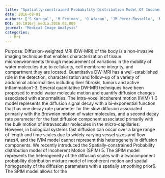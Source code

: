 ```yaml
---
title: "Spatially-constrained Probability Distribution Model Of Incoherent Motion (spim) For Abdominal Diffusion-weighted Mri"
date: 2016-08-01
authors: ['S Kurugol', 'M Freiman', 'O Afacan', 'JM Perez-Rossello', 'MJ Callahan', 'SK Warfield']
DOI: 10.1016/j.media.2016.03.009
journal: "Medical Image Analysis"
categories: 
  - Mri
---
```

Purpose: Diffusion-weighted MRI (DW-MRI) of the body is a non-invasive imaging technique that enables characterization of tissue microenvironments through measurement of variations in the mobility of water molecules due to cellularity, cell membrane integrity, and compartment they are located. Quantitative DW-MRI has a well-established role in the detection, characterization and follow-up of a variety of abdominal abnormalities including liver fibrosis, tumors and active inflammation1-3. Several quantitative DW-MRI techniques have been proposed to model water molecule motion and quantify diffusion changes associated with abnormalities. The Intra-voxel incoherent motion (IVIM) 1-3 model represents the diffusion signal decay with a bi-exponential function that has one decay rate parameter for the slow diffusion associated primarily with the Brownian motion of water molecules, and a second decay rate parameter for the fast diffusion component associated primarily with the bulk motion of intravascular molecules in the micro-capillaries. However, in biological systems fast diffusion can occur over a large range of length and time scales due to widely varying vessel sizes and flow rates4, and the IVIM model cannot represent this heterogeneity in diffusion components. We recently introduced the Spatially-constrained Probability distribution model of Incoherent Motion (SPIM) 5. The SPIM model represents the heterogeneity of the diffusion scales with a twocomponent probability distribution mixture model of incoherent motion and spatial homogeneity of the diffusion parameters with a spatially smoothing prior6. The SPIM model allows for the
            